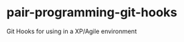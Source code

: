 pair-programming-git-hooks
==========================

Git Hooks for using in a XP/Agile environment